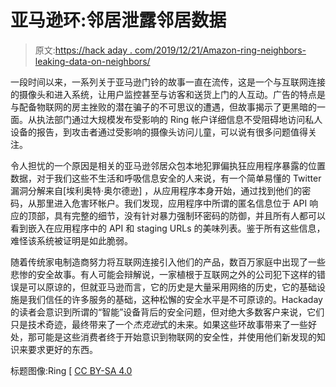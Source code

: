 # 亚马逊环:邻居泄露邻居数据

> 原文:[https://hack aday . com/2019/12/21/Amazon-ring-neighbors-leaking-data-on-neighbors/](https://hackaday.com/2019/12/21/amazon-ring-neighbors-leaking-data-on-neighbors/)

一段时间以来，一系列关于亚马逊门铃的故事一直在流传，这是一个与互联网连接的摄像头和进入系统，让用户监控甚至与访客和送货上门的人互动。广告的特点是与配备物联网的房主挫败的潜在骗子的不可思议的遭遇，但故事揭示了更黑暗的一面。从执法部门通过大规模发布受影响的 Ring 帐户详细信息不受阻碍地访问私人设备的报告，到攻击者通过受影响的摄像头访问儿童，可以说有很多问题值得关注。

令人担忧的一个原因是相关的亚马逊邻居众包本地犯罪偏执狂应用程序暴露的位置数据，对于我们这些不生活和呼吸信息安全的人来说，有一个简单易懂的 Twitter 漏洞分解来自[埃利奥特·奥尔德逊] ，从应用程序本身开始，通过找到他们的密码，从那里进入危害环帐户。我们发现，应用程序中所谓的匿名信息位于 API 响应的顶部，具有完整的细节，没有针对暴力强制环密码的防御，并且所有人都可以看到嵌入在应用程序中的 API 和 staging URLs 的美味列表。鉴于所有这些信息，难怪该系统被证明是如此脆弱。

随着传统家电制造商努力将互联网连接引入他们的产品，数百万家庭中出现了一些悲惨的安全故事。有人可能会辩解说，一家植根于互联网之外的公司犯下这样的错误是可以原谅的，但就亚马逊而言，它的历史是大量采用网络的历史，它的基础设施是我们信任的许多服务的基础，这种松懈的安全水平是不可原谅的。Hackaday 的读者会意识到所谓的“智能”设备背后的安全问题，但对绝大多数客户来说，它们只是技术奇迹，最终带来了一个*杰克逊*式的未来。如果这些环故事带来了一些好处，那可能是这些消费者终于开始意识到物联网的安全性，并使用他们新发现的知识来要求更好的东西。

标题图像:Ring [ [CC BY-SA 4.0](https://commons.wikimedia.org/wiki/File:Ring_video_doorbell.jpg)